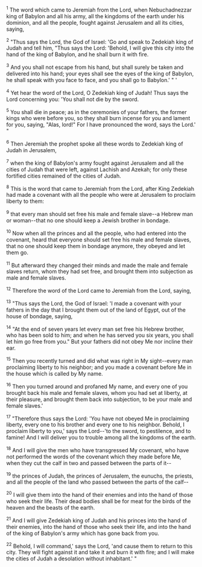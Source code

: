 <sup>1</sup> 
The word which came to Jeremiah from the Lord, when Nebuchadnezzar king of Babylon and all his army, all the kingdoms of the earth under his dominion, and all the people, fought against Jerusalem and all its cities, saying, 

<sup>2</sup> 
"Thus says the Lord, the God of Israel: 'Go and speak to Zedekiah king of Judah and tell him, "Thus says the Lord: 'Behold, I will give this city into the hand of the king of Babylon, and he shall burn it with fire. 

<sup>3</sup> 
And you shall not escape from his hand, but shall surely be taken and delivered into his hand; your eyes shall see the eyes of the king of Babylon, he shall speak with you face to face, and you shall go to Babylon.' " ' 

<sup>4</sup> 
Yet hear the word of the Lord, O Zedekiah king of Judah! Thus says the Lord concerning you: 'You shall not die by the sword. 

<sup>5</sup> 
You shall die in peace; as in the ceremonies of your fathers, the former kings who were before you, so they shall burn incense for you and lament for you, saying, "Alas, lord!" For I have pronounced the word, says the Lord.' " 

<sup>6</sup> 
Then Jeremiah the prophet spoke all these words to Zedekiah king of Judah in Jerusalem, 

<sup>7</sup> 
when the king of Babylon's army fought against Jerusalem and all the cities of Judah that were left, against Lachish and Azekah; for only these fortified cities remained of the cities of Judah.

<sup>8</sup> 
This is the word that came to Jeremiah from the Lord, after King Zedekiah had made a covenant with all the people who were at Jerusalem to proclaim liberty to them: 

<sup>9</sup> 
that every man should set free his male and female slave--a Hebrew man or woman--that no one should keep a Jewish brother in bondage. 

<sup>10</sup> 
Now when all the princes and all the people, who had entered into the covenant, heard that everyone should set free his male and female slaves, that no one should keep them in bondage anymore, they obeyed and let them go. 

<sup>11</sup> 
But afterward they changed their minds and made the male and female slaves return, whom they had set free, and brought them into subjection as male and female slaves. 

<sup>12</sup> 
Therefore the word of the Lord came to Jeremiah from the Lord, saying, 

<sup>13</sup> 
"Thus says the Lord, the God of Israel: 'I made a covenant with your fathers in the day that I brought them out of the land of Egypt, out of the house of bondage, saying, 

<sup>14</sup> 
"At the end of seven years let every man set free his Hebrew brother, who has been sold to him; and when he has served you six years, you shall let him go free from you." But your fathers did not obey Me nor incline their ear. 

<sup>15</sup> 
Then you recently turned and did what was right in My sight--every man proclaiming liberty to his neighbor; and you made a covenant before Me in the house which is called by My name. 

<sup>16</sup> 
Then you turned around and profaned My name, and every one of you brought back his male and female slaves, whom you had set at liberty, at their pleasure, and brought them back into subjection, to be your male and female slaves.' 

<sup>17</sup> 
"Therefore thus says the Lord: 'You have not obeyed Me in proclaiming liberty, every one to his brother and every one to his neighbor. Behold, I proclaim liberty to you,' says the Lord--'to the sword, to pestilence, and to famine! And I will deliver you to trouble among all the kingdoms of the earth. 

<sup>18</sup> 
And I will give the men who have transgressed My covenant, who have not performed the words of the covenant which they made before Me, when they cut the calf in two and passed between the parts of it-- 

<sup>19</sup> 
the princes of Judah, the princes of Jerusalem, the eunuchs, the priests, and all the people of the land who passed between the parts of the calf-- 

<sup>20</sup> 
I will give them into the hand of their enemies and into the hand of those who seek their life. Their dead bodies shall be for meat for the birds of the heaven and the beasts of the earth. 

<sup>21</sup> 
And I will give Zedekiah king of Judah and his princes into the hand of their enemies, into the hand of those who seek their life, and into the hand of the king of Babylon's army which has gone back from you. 

<sup>22</sup> 
Behold, I will command,' says the Lord, 'and cause them to return to this city. They will fight against it and take it and burn it with fire; and I will make the cities of Judah a desolation without inhabitant.' "